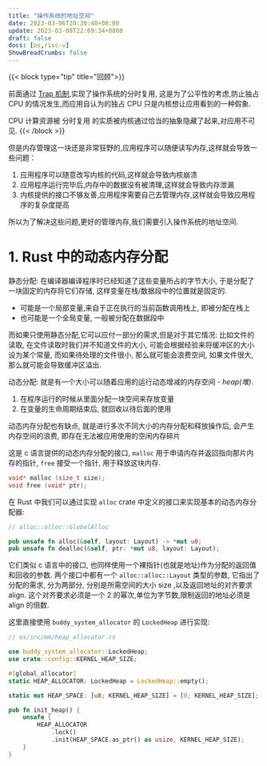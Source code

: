 ```yaml
---
title: "操作系统的地址空间"
date: 2023-03-06T20:30:48+08:00
update: 2023-03-08T22:09:34+0800
draft: false
docs: [os,risc-v]
ShowBreadCrumbs: false
---
```


{{< block type="tip" title="回顾">}}

前面通过 [Trap 机制](http://fzdwx.github.io/document/2023-01-08-os-multi-programs/#分时多任务系统与抢占式调度),实现了操作系统的分时复用,
这是为了公平性的考虑,防止独占 CPU 的情况发生,而应用自认为的独占 CPU 只是内核想让应用看到的一种假象.

CPU 计算资源被 分时复用 的实质被内核通过恰当的抽象隐藏了起来,对应用不可见.
{{< /block >}}

但是内存管理这一块还是非常狂野的,应用程序可以随便读写内存,这样就会导致一些问题：

1. 应用程序可以随意改写内核的代码,这样就会导致内核崩溃
2. 应用程序运行完毕后,内存中的数据没有被清理,这样就会导致内存泄漏
3. 内核提供的接口不够友善,应用程序需要自己去管理内存,这样就会导致应用程序的复杂度提高

所以为了解决这些问题,更好的管理内存,我们需要引入操作系统的地址空间.

# 1. Rust 中的动态内存分配

静态分配: 在编译器编译程序时已经知道了这些变量所占的字节大小, 于是分配了一块固定的内存将它们存储, 这样变量在栈/数据段中的位置就是固定的.

- 可能是一个局部变量,来自于正在执行的当前函数调用栈上, 即被分配在栈上
- 也可能是一个全局变量, 一般被分配在数据段中

而如果只使用静态分配,它可以应付一部分的需求,但是对于其它情况: 比如文件的读取, 在文件读取时我们并不知道文件的大小, 可能会根据经验来将缓冲区的大小设为某个常量,
而如果待处理的文件很小, 那么就可能会浪费空间, 如果文件很大, 那么就可能会导致缓冲区溢出.

动态分配: 就是有一个大小可以随着应用的运行动态增减的内存空间 - _heap(堆)_.

1. 在程序运行的时候从里面分配一块空间来存放变量
2. 在变量的生命周期结束后, 就回收以待后面的使用

动态内存分配也有缺点, 就是进行多次不同大小的内存分配和释放操作后, 会产生内存空间的浪费, 即存在无法被应用使用的空闲内存碎片

这是 c 语言提供的动态内存分配的接口, `malloc` 用于申请内存并返回指向那片内存的指针, `free` 接受一个指针, 用于释放这块内存.

```c
void* malloc (size_t size);
void free (void* ptr);
```

在 Rust 中我们可以通过实现 `alloc` crate 中定义的接口来实现基本的动态内存分配器:

```rust
// alloc::alloc::GlobalAlloc

pub unsafe fn alloc(&self, layout: Layout) -> *mut u8;
pub unsafe fn dealloc(&self, ptr: *mut u8, layout: Layout);
```

它们类似 c 语言中的接口, 也同样使用一个裸指针(也就是地址)作为分配的返回值和回收的参数.
两个接口中都有一个 `alloc::alloc::Layout` 类型的参数, 它指出了分配的需求, 分为两部分, 分别是所需空间的大小 size ,以及返回地址的对齐要求 align.
这个对齐要求必须是一个 2 的幂次,单位为字节数,限制返回的地址必须是 align 的倍数.


这里直接使用 `buddy_system_allocator` 的 `LockedHeap` 进行实现:
```rust
// os/src/mm/heap_allocator.rs

use buddy_system_allocator::LockedHeap;
use crate::config::KERNEL_HEAP_SIZE;

#[global_allocator]
static HEAP_ALLOCATOR: LockedHeap = LockedHeap::empty();

static mut HEAP_SPACE: [u8; KERNEL_HEAP_SIZE] = [0; KERNEL_HEAP_SIZE];

pub fn init_heap() {
    unsafe {
        HEAP_ALLOCATOR
            .lock()
            .init(HEAP_SPACE.as_ptr() as usize, KERNEL_HEAP_SIZE);
    }
}
```